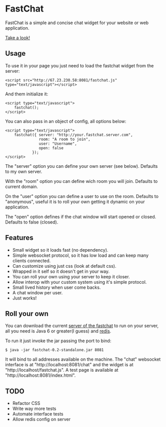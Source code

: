 # FastChat

FastChat is a simple and concise chat widget for your website or web application.

[Take a look!](http://67.23.230.58:8081/index.html)

## Usage

To use it in your page you just need to load the fastchat widget from the server:

    <script src="http://67.23.230.58:8081/fastchat.js" type="text/javascript"></script>

And them initialize it:
    
    <script type="text/javascript">
        fastchat();
    </script>

You can also pass in an object of config, all options below:

    <script type="text/javascript">
        fastchat({ server: "http://your.fastchat.server.com",
                   room: "A room to join",
                   user: "Username",
                   open: false
                });
    </script>

The "server" option you can define your own server (see below). Defaults to my own server.

With the "room" option you can define wich room you will join. Defaults to current domain.

On the "user" option you can define a user to use on the room. Defaults to "anonymous", useful it is to roll your own getting it dynamic on your application.

The "open" option defines if the chat window will start opened or closed. Defaults to false (closed).

## Features

- Small widget so it loads fast (no dependency).
- Simple websocket protocol, so it has low load and can keep many clients connected.
- Can customize using just css (look at default css).
- Wrapped in it self so it doesn't get in your way.
- You can roll your own using your server to keep it closer.
- Allow interop with your custom system using it's simple protocol.
- Small lived history when user come backs.
- A chat window per user.
- Just works!
    
## Roll your own

You can download the current [server of the fastchat](http://github.com/downloads/diogok/FastChat/fastchat-0.2-standalone.jar) to run on your server, all you need is Java 6 or greater(I guess) and [redis](http://github.com/antirez/redis).

To run it just invoke the jar passing the port to bind:

    $ java -jar fastchat-0.2-standalone.jar 8081

It will bind to all addresses available on the machine. The "chat" websocket interface is at "http://localhost:8081/chat" and the widget is at "http://localhost/fastchat.js". A test page is available at "http://localhost:8081/index.html".

## TODO

- Refactor CSS
- Write way more tests
- Automate interface tests
- Allow redis config on server

